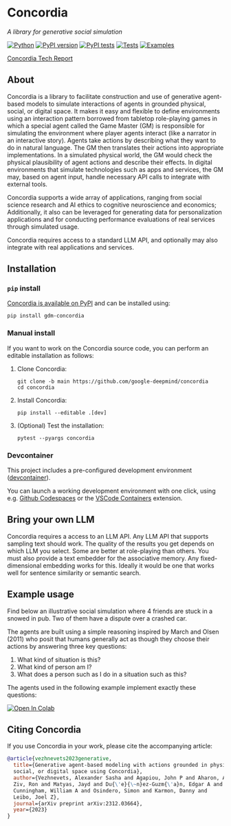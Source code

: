 # Concordia

*A library for generative social simulation*

<!-- GITHUB -->
[![Python](https://img.shields.io/pypi/pyversions/gdm-concordia.svg)](https://pypi.python.org/pypi/gdm-concordia)
[![PyPI version](https://img.shields.io/pypi/v/gdm-concordia.svg)](https://pypi.python.org/pypi/gdm-concordia)
[![PyPI tests](../../actions/workflows/pypi-test.yml/badge.svg)](../../actions/workflows/pypi-test.yml)
[![Tests](../../actions/workflows/test-concordia.yml/badge.svg)](../../actions/workflows/test-concordia.yml)
[![Examples](../../actions/workflows/test-examples.yml/badge.svg)](../../actions/workflows/test-examples.yml)
<!-- /GITHUB -->

[Concordia Tech Report](https://arxiv.org/abs/2312.03664)

## About

Concordia is a library to facilitate construction and use of generative
agent-based models to simulate interactions of agents in grounded physical,
social, or digital space. It makes it easy and flexible to define environments
using an interaction pattern borrowed from tabletop role-playing games in which
a special agent called the Game Master (GM) is responsible for simulating the
environment where player agents interact (like a narrator in an interactive
story). Agents take actions by describing what they want to do in natural
language. The GM then translates their actions into appropriate implementations.
In a simulated physical world, the GM would check the physical plausibility of
agent actions and describe their effects. In digital environments that simulate
technologies such as apps and services, the GM may, based on agent input, handle
necessary API calls to integrate with external tools.

Concordia supports a wide array of applications, ranging from social science
research and AI ethics to cognitive neuroscience and economics; Additionally,
it also can be leveraged for generating data for personalization applications
and for conducting performance evaluations of real services through simulated
usage.

Concordia requires access to a standard LLM API, and optionally may also
integrate with real applications and services.

## Installation

### `pip` install

[Concordia is available on PyPI](https://pypi.python.org/pypi/gdm-concordia)
and can be installed using:

```shell
pip install gdm-concordia
```

### Manual install

If you want to work on the Concordia source code, you can perform an editable
installation as follows:

1.  Clone Concordia:

    ```shell
    git clone -b main https://github.com/google-deepmind/concordia
    cd concordia
    ```

2.  Install Concordia:

    ```shell
    pip install --editable .[dev]
    ```

3.  (Optional) Test the installation:

    ```shell
    pytest --pyargs concordia
    ```

### Devcontainer

This project includes a pre-configured development environment
([devcontainer](https://containers.dev)).

You can launch a working development environment with one click, using e.g.
[Github Codespaces](https://github.com/features/codespaces) or the
[VSCode Containers](https://code.visualstudio.com/docs/remote/containers-tutorial)
extension.

## Bring your own LLM

Concordia requires a access to an LLM API. Any LLM API that supports sampling
text should work. The quality of the results you get depends on which LLM you
select. Some are better at role-playing than others. You must also provide a
text embedder for the associative memory. Any fixed-dimensional embedding works
for this. Ideally it would be one that works well for sentence similarity or
semantic search.

## Example usage

Find below an illustrative social simulation where 4 friends are stuck in a
snowed in pub. Two of them have a dispute over a crashed car.

The agents are built using a simple reasoning inspired by March and Olsen (2011)
who posit that humans generally act as though they choose their actions by
answering three key questions:

1. What kind of situation is this?
2. What kind of person am I?
3. What does a person such as I do in a situation such as this?

The agents used in the following example implement exactly these questions:

[![Open In Colab](https://colab.research.google.com/assets/colab-badge.svg)](https://colab.sandbox.google.com/github/google-deepmind/concordia/blob/main/examples/tutorial.ipynb)

## Citing Concordia

If you use Concordia in your work, please cite the accompanying article:

```bibtex
@article{vezhnevets2023generative,
  title={Generative agent-based modeling with actions grounded in physical,
  social, or digital space using Concordia},
  author={Vezhnevets, Alexander Sasha and Agapiou, John P and Aharon, Avia and
  Ziv, Ron and Matyas, Jayd and Du{\'e}{\~n}ez-Guzm{\'a}n, Edgar A and
  Cunningham, William A and Osindero, Simon and Karmon, Danny and
  Leibo, Joel Z},
  journal={arXiv preprint arXiv:2312.03664},
  year={2023}
}
```
